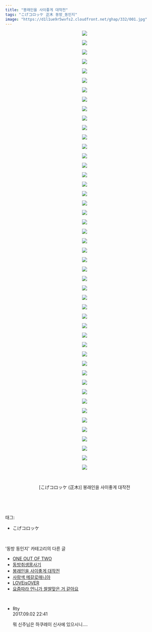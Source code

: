 ```yaml
---
title: "봉래인을 사이좋게 대작전"
tags: "こげコロッケ 正木 동방_동인지"
image: "https://d1l1ue9r5wvfs2.cloudfront.net/ghap/332/001.jpg"
---
```

<div class="article">
<p style="text-align: center; clear: none; float: none;"><img src="{{ site.imgserver9 }}/ghap/332/001.jpg"/></p>
<p style="text-align: center; clear: none; float: none;"><img src="{{ site.imgserver9 }}/ghap/332/002.jpg"/></p>
<p style="text-align: center; clear: none; float: none;"><img src="{{ site.imgserver9 }}/ghap/332/003.jpg"/></p>
<p style="text-align: center; clear: none; float: none;"><img src="{{ site.imgserver9 }}/ghap/332/004.jpg"/></p>
<p style="text-align: center; clear: none; float: none;"><img src="{{ site.imgserver9 }}/ghap/332/005.jpg"/></p>
<p style="text-align: center; clear: none; float: none;"><img src="{{ site.imgserver9 }}/ghap/332/006.jpg"/></p>
<p style="text-align: center; clear: none; float: none;"><img src="{{ site.imgserver9 }}/ghap/332/007.jpg"/></p>
<p style="text-align: center; clear: none; float: none;"><img src="{{ site.imgserver9 }}/ghap/332/008.jpg"/></p>
<p style="text-align: center; clear: none; float: none;"><img src="{{ site.imgserver9 }}/ghap/332/009.jpg"/></p>
<p style="text-align: center; clear: none; float: none;"><img src="{{ site.imgserver9 }}/ghap/332/010.jpg"/></p>
<p style="text-align: center; clear: none; float: none;"><img src="{{ site.imgserver9 }}/ghap/332/011.jpg"/></p>
<p style="text-align: center; clear: none; float: none;"><img src="{{ site.imgserver9 }}/ghap/332/012.jpg"/></p>
<p style="text-align: center; clear: none; float: none;"><img src="{{ site.imgserver9 }}/ghap/332/013.jpg"/></p>
<p style="text-align: center; clear: none; float: none;"><img src="{{ site.imgserver9 }}/ghap/332/014.jpg"/></p>
<p style="text-align: center; clear: none; float: none;"><img src="{{ site.imgserver9 }}/ghap/332/015.jpg"/></p>
<p style="text-align: center; clear: none; float: none;"><img src="{{ site.imgserver9 }}/ghap/332/016.jpg"/></p>
<p style="text-align: center; clear: none; float: none;"><img src="{{ site.imgserver9 }}/ghap/332/017.jpg"/></p>
<p style="text-align: center; clear: none; float: none;"><img src="{{ site.imgserver9 }}/ghap/332/018.jpg"/></p>
<p style="text-align: center; clear: none; float: none;"><img src="{{ site.imgserver9 }}/ghap/332/019.jpg"/></p>
<p style="text-align: center; clear: none; float: none;"><img src="{{ site.imgserver9 }}/ghap/332/020.jpg"/></p>
<p style="text-align: center; clear: none; float: none;"><img src="{{ site.imgserver9 }}/ghap/332/021.jpg"/></p>
<p style="text-align: center; clear: none; float: none;"><img src="{{ site.imgserver9 }}/ghap/332/022.jpg"/></p>
<p style="text-align: center; clear: none; float: none;"><img src="{{ site.imgserver9 }}/ghap/332/023.jpg"/></p>
<p style="text-align: center; clear: none; float: none;"><img src="{{ site.imgserver9 }}/ghap/332/024.jpg"/></p>
<p style="text-align: center; clear: none; float: none;"><img src="{{ site.imgserver9 }}/ghap/332/025.jpg"/></p>
<p style="text-align: center; clear: none; float: none;"><img src="{{ site.imgserver9 }}/ghap/332/026.jpg"/></p>
<p style="text-align: center; clear: none; float: none;"><img src="{{ site.imgserver9 }}/ghap/332/027.jpg"/></p>
<p style="text-align: center; clear: none; float: none;"><img src="{{ site.imgserver9 }}/ghap/332/028.jpg"/></p>
<p style="text-align: center; clear: none; float: none;"><img src="{{ site.imgserver9 }}/ghap/332/029.jpg"/></p>
<p style="text-align: center; clear: none; float: none;"><img src="{{ site.imgserver9 }}/ghap/332/030.jpg"/></p>
<p style="text-align: center; clear: none; float: none;"><img src="{{ site.imgserver9 }}/ghap/332/031.jpg"/></p>
<p style="text-align: center; clear: none; float: none;"><img src="{{ site.imgserver9 }}/ghap/332/032.jpg"/></p>
<p style="text-align: center; clear: none; float: none;"><img src="{{ site.imgserver9 }}/ghap/332/033.jpg"/></p>
<p style="text-align: center; clear: none; float: none;"><img src="{{ site.imgserver9 }}/ghap/332/034.jpg"/></p>
<p style="text-align: center; clear: none; float: none;"><img src="{{ site.imgserver9 }}/ghap/332/035.jpg"/></p>
<p style="text-align: center; clear: none; float: none;"><img src="{{ site.imgserver9 }}/ghap/332/036.jpg"/></p>
<p style="text-align: center; clear: none; float: none;"><img src="{{ site.imgserver9 }}/ghap/332/037.jpg"/></p>
<p style="text-align: center; clear: none; float: none;"><img src="{{ site.imgserver9 }}/ghap/332/038.jpg"/></p>
<p style="text-align: center; clear: none; float: none;"><img src="{{ site.imgserver9 }}/ghap/332/039.jpg"/></p>
<p style="text-align: center; clear: none; float: none;"><img src="{{ site.imgserver9 }}/ghap/332/040.jpg"/></p>
<p style="text-align: center; clear: none; float: none;"><img src="{{ site.imgserver9 }}/ghap/332/041.jpg"/></p>
<p style="text-align: center; clear: none; float: none;"><img src="{{ site.imgserver9 }}/ghap/332/042.jpg"/></p>
<p style="text-align: center; clear: none; float: none;"><img src="{{ site.imgserver9 }}/ghap/332/043.jpg"/></p>
<p style="text-align: center; clear: none; float: none;"><img src="{{ site.imgserver9 }}/ghap/332/044.jpg"/></p>
<p style="text-align: center; clear: none; float: none;"><img src="{{ site.imgserver9 }}/ghap/332/045.jpg"/></p>
<p style="text-align: center; clear: none; float: none;"><img src="{{ site.imgserver9 }}/ghap/332/046.jpg"/></p>
<p style="text-align: center; clear: none; float: none;"><img src="{{ site.imgserver9 }}/ghap/332/047.jpg"/></p>
<p style="text-align: center; clear: none; float: none;"><br/></p>
<p style="text-align: center; clear: none; float: none;">[こげコロッケ (正木)] 봉래인을 사이좋게 대작전</p>
<p><br/></p>
</div><br/>
<div class="tagTrail">
<p>태그: </p>
<ul>
<li>こげコロッケ</li>
</ul>
</div><br/>
<div class="another">
<p>'동방 동인지' 카테고리의 다른 글</p>
<ul>
<li><a href="/ghap_335">ONE OUT OF TWO</a></li>
<li><a href="/ghap_334">동방취생몽사기</a></li>
<li><a href="/ghap_332">봉래인을 사이좋게 대작전</a></li>
<li><a href="/ghap_331">사랑색 메갈로매니아</a></li>
<li><a href="/ghap_330">LOVEisOVER</a></li>
<li><a href="/ghap_328">요즘따라 언니가 쌀쌀맞은 거 같아요</a></li>
</ul>
</div><br/>
<div class="cb_module cb_fluid">
<div class="cb_wrt cb_profile">
<div class="comment">
<ul>
<li class="cb_thumb_off" id="comment15074710">
<div class="cb_comment_area">
<div class="cb_info_area">
<div class="cb_section">
<span class="cb_nick_name">Rty</span>
</div>
<div class="cb_section">
<span class="cb_date">2017.09.02 22:41 </span>
</div>
</div>
<div class="cb_dsc_comment">
<p class="cb_dsc">
											뭐 신주님은 하쿠레이 신사에 있으시니....
										</p>
</div>
</div></li>
</ul>
</div>
</div><!-- commentList close -->
</div><br/>
